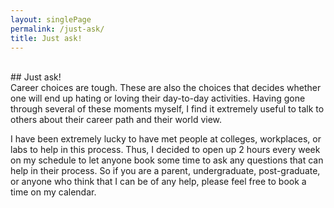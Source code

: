 ```yaml
---
layout: singlePage
permalink: /just-ask/
title: Just ask!
---
```

<br>
## Just ask!
<br>
Career choices are tough.
These are also the choices that decides whether one will end up hating or loving their day-to-day activities.
Having gone through several of these moments myself, I find it extremely useful to talk to others about their career path and their world view.

I have been extremely lucky to have met people at colleges, workplaces, or labs to help in this process.
Thus, I decided to open up 2 hours every week on my schedule to let anyone book some time to ask any questions that can help in their process.
So if you are a parent, undergraduate, post-graduate, or anyone who think that I can be of any help, please feel free to book a time on my calendar.

<!-- Calendly inline widget begin -->
<div class="calendly-inline-widget" data-url="https://calendly.com/pgartes?hide_landing_page_details=0&hide_gdpr_banner=0" style="min-width:320px;height:630px;"></div>
<script type="text/javascript" src="https://assets.calendly.com/assets/external/widget.js"></script>
<!-- Calendly inline widget end -->
